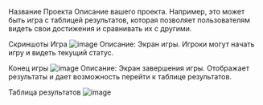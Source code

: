 Название Проекта
Описание вашего проекта. Например, это может быть игра с таблицей результатов, которая позволяет пользователям видеть свои достижения и сравнивать их с другими.

Скриншоты
Игра
![image](https://github.com/user-attachments/assets/97f18b47-c81f-494d-8bdc-b442c894b270)
Описание: Экран игры. Игроки могут начать игру и видеть текущий статус.

Конец игры
![image](https://github.com/user-attachments/assets/dca1e703-7ee2-4732-a1c5-039009e03bdb)
Описание: Экран завершения игры. Отображает результаты и дает возможность перейти к таблице результатов.

Таблица результатов
![image](https://github.com/user-attachments/assets/9068d4d5-f1b4-483f-b739-d86e7809dea3)

